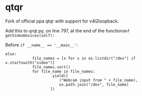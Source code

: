 # qtqr
Fork of official ppa qtqr with support for v4l2loopback.

Add this to qrqt.py, on line 797, at the end of the function`def getVideoDevices(self):`

Before `if __name__ == '__main__':`
```
else:
            file_names = [x for x in os.listdir("/dev") if x.startswith("video")]
            file_names.sort()
            for file_name in file_names:
                     yield([
                        ("Webcam input from " + file_name),
                        os.path.join("/dev", file_name)
                    ])
```
